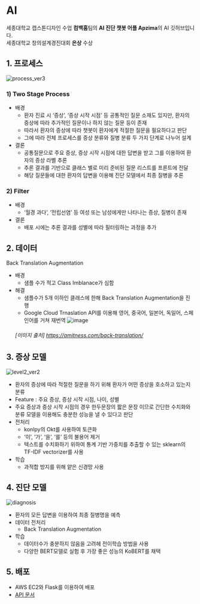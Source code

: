 # AI
세종대학교 캡스톤디자인 수업 **컴백홈**팀의 **AI 진단 챗봇 어플 Apzima**의 AI 깃허브입니다.  
세종대학교 창의설계경진대회 **은상** 수상


## 1. 프로세스
  ![process_ver3](https://user-images.githubusercontent.com/59015764/177354681-c4976adc-3215-4360-9139-51e2ed0ec63b.png)
 ### 1) Two Stage Process
 * 배경
   * 환자 진료 시 ‘증상’, ‘증상 시작 시점’ 등 공통적인 질문 소재도 있지만, 환자의 증상에 따라 추가적인 질문이나 하지 않는 질문 등이 존재 
    * 따라서 환자의 증상에 따라 챗봇이 환자에게 적절한 질문을 필요하다고 판단
    * 그에 따라 전체 프로세스를 증상 분류와 질병 분류 두 가지 단계로 나누어 설계
 * 결론
   * 공통질문으로 주요 증상, 증상 시작 시점에 대한 답변을 받고 그를 이용하여 환자의 증상 라벨 추론
   * 추론 결과를  기반으로 클래스 별로 미리 준비된 질문 리스트를 프론트에 전달 
   * 해당 질문들에 대한 환자의 답변을 이용해 진단 모델에서 최종 질병을 추론   
 ### 2) Filter 
   * 배경 
     * ‘월경 과다’, ‘전립선염’ 등 여성 또는 남성에게만 나타나는 증상, 질병이 존재  
   * 결론
      * 배포 시에는 추론 결과를 성별에 따라 필터링하는 과정을 추가  
      
## 2. 데이터
Back Translation Augmentation
  * 배경 
    * 샘플 수가 적고 Class Imblanace가 심함
  * 해결
    * 샘플수가 5개 이하인 클래스에 한해 Back Translation Augmentation을 진행
    * Google Cloud Trnaslation API를 이용해 영어, 중국어, 일본어, 독일어, 스페인어를 거쳐 재번역
    ![image](https://user-images.githubusercontent.com/59015764/177358783-af059e41-b1ed-47f4-8a14-9348c123cf05.png)
    ###### [이미지 출처] https://amitness.com/back-translation/


## 3. 증상 모델
![level2_ver2](https://user-images.githubusercontent.com/59015764/177360558-8ff4c4d7-dbf0-4bd1-b23b-34ccb6cb9aea.png)
* 환자의 증상에 따라 적절한 질문을 하기 위해 환자가 어떤 증상을 호소하고 있는지 분류
* Feature : 주요 증상, 증상 시작 시점, 나이, 성별
* 주요 증상과 증상 시작 시점의 경우 한두문장의 짧은 문장 이므로 간단한 수치화와 분류 모델을 이용해도 충분한 성능을 낼 수 있다고 판단
* 전처리
  * konlpy의 Okt를 사용하여 토큰화
  * ‘이’, ‘가’, ‘을’, ‘를’ 등의 불용어 제거
  * 텍스트를 수치화하기 위하여 통계 기반 가중치를 추출할 수 있는 sklearn의 TF-IDF vectorizer를 사용
* 학습
  * 과적합 방지를 위해 얕은 신경망 사용

## 4. 진단 모델
![diagnosis](https://user-images.githubusercontent.com/59015764/177361980-2c45cd44-3de4-4a17-adb3-8854da0eb791.png)
* 환자의 모든 답변을 이용하여 최종 질병명을 예측
* 데이터 전처리
  * Back Translation Augmentation
* 학습
  * 데이터수가 충분하지 않음을 고려헤 전이학습 방법을 사용
  * 다양한 BERT모델로 실험 후 가장 좋은 성능의 KoBERT를 채택

## 5. 배포
* AWS EC2와 Flask를 이용하여 배포 
* [API 문서](https://documenter.getpostman.com/view/19596204/UVyxQDzM)

